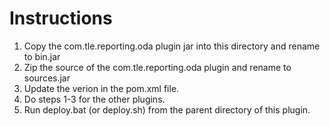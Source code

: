 # Instructions

1. Copy the com.tle.reporting.oda plugin jar into this directory and rename to bin.jar
2. Zip the source of the com.tle.reporting.oda plugin and rename to sources.jar
3. Update the verion in the pom.xml file.
4. Do steps 1-3 for the other plugins.
5. Run deploy.bat (or deploy.sh) from the parent directory of this plugin.
